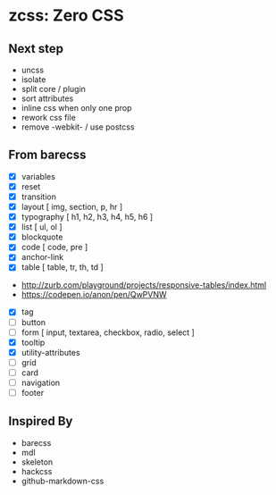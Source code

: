 # zcss: Zero CSS

## Next step

- uncss
- isolate
- split core / plugin
- sort attributes
- inline css when only one prop
- rework css file
- remove -webkit- / use postcss

## From barecss

- [x] variables
- [x] reset
- [x] transition
- [x] layout [ img, section, p, hr ]
- [x] typography [ h1, h2, h3, h4, h5, h6 ]
- [x] list [ ul, ol ]
- [x] blockquote
- [x] code [ code, pre ]
- [x] anchor-link
- [x] table [ table, tr, th, td ]
- http://zurb.com/playground/projects/responsive-tables/index.html
- https://codepen.io/anon/pen/QwPVNW
- [x] tag
- [ ] button
- [ ] form [ input, textarea, checkbox, radio, select ]
- [x] tooltip
- [x] utility-attributes
- [ ] grid
- [ ] card
- [ ] navigation
- [ ] footer

## Inspired By

- barecss
- mdl
- skeleton
- hackcss
- github-markdown-css
